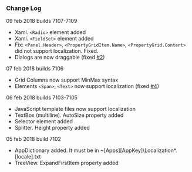 ﻿### Change Log

09 feb 2018 builds 7107-7109
* Xaml. `<Radio>` element added
* Xaml. `<FieldSet>` element added
* Fix: `<Panel.Header>`, `<PropertyGridItem.Name>`, `<PropertyGrid.Content>` did not support localization. Fixed.
* Dialogs are now draggable (fixed [#2](../../issues/2))

07 feb 2018 builds 7106
* Grid Columns now support MinMax syntax
* Elements `<Span>`, `<Text>` now support localization (fixed [#4](../../issues/4))

06 feb 2018 builds 7103-7105
* JavaScript template files now support localization
* TextBox (multiline). AutoSize property added
* Selector element added
* Splitter. Height property added

05 feb 2018 build 7102
* AppDictionary added. It must be in ~\[Apps]\[AppKey]\Localization\*.[locale].txt
* TreeView. ExpandFirstItem property added

